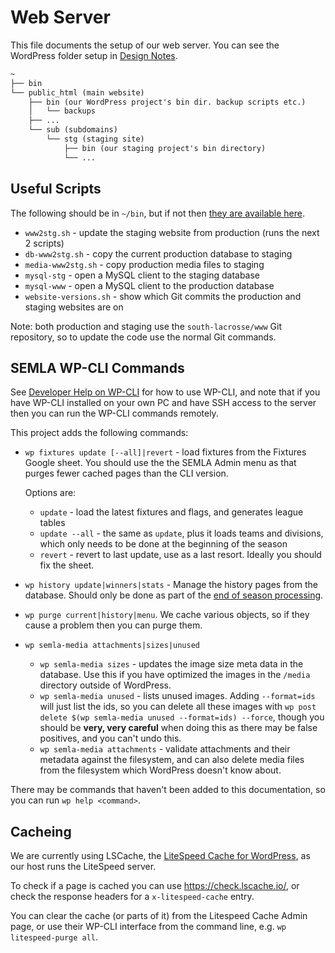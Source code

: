 # Web Server

This file documents the setup of our web server. You can see the WordPress folder setup in [Design Notes](design-notes.md#folder-structure).

```txt
~
├── bin
└── public_html (main website)
    ├── bin (our WordPress project's bin dir. backup scripts etc.)
    │   └── backups
    ├── ...
    └── sub (subdomains)
        └── stg (staging site)
            ├── bin (our staging project's bin directory)
            └── ...
```

## Useful Scripts

The following should be in `~/bin`, but if not then [they are available here](../bin/).

* `www2stg.sh` - update the staging website from production (runs the next 2 scripts)
* `db-www2stg.sh` - copy the current production database to staging
* `media-www2stg.sh` - copy production media files to staging
* `mysql-stg` - open a MySQL client to the staging database
* `mysql-www` - open a MySQL client to the production database
* `website-versions.sh` - show which Git commits the production and staging websites are on

Note: both production and staging use the `south-lacrosse/www` Git repository, so to update the code use the normal Git commands.

## SEMLA WP-CLI Commands

See [Developer Help on WP-CLI](development-help.md#wp-cli-commands) for how to use WP-CLI, and note that if you have WP-CLI installed on your own PC and have SSH access to the server then you can run the WP-CLI commands remotely.

This project adds the following commands:

* `wp fixtures update [--all]|revert` - load fixtures from the Fixtures Google sheet. You should use the the SEMLA Admin menu as that purges fewer cached pages than the CLI version.

    Options are:
    * `update` - load the latest fixtures and flags, and generates league tables
    * `update --all` - the same as `update`, plus it loads teams and divisions, which only needs to be done at the beginning of the season
    * `revert` - revert to last update, use as a last resort. Ideally you should fix the sheet.
* `wp history update|winners|stats` - Manage the history pages from the database. Should only be done as part of the [end of season processing](end-season.md).
* `wp purge current|history|menu`. We cache various objects, so if they cause a problem then you can purge them.
* `wp semla-media attachments|sizes|unused`
    * `wp semla-media sizes` - updates the image size meta data in the database. Use this if you have optimized the images in the `/media` directory outside of WordPress.
    * `wp semla-media unused` - lists unused images. Adding `--format=ids` will just list the ids, so you can delete all these images with `wp post delete $(wp semla-media unused --format=ids) --force`, though you should be **very, very careful** when doing this as there may be false positives, and you can't undo this.
    * `wp semla-media attachments` - validate attachments and their metadata against the filesystem, and can also delete media files from the filesystem which WordPress doesn't know about.

There may be commands that haven't been added to this documentation, so you can run `wp help <command>`.

## Cacheing

We are currently using LSCache, the [LiteSpeed Cache for WordPress](https://docs.litespeedtech.com/lscache/lscwp/), as our host runs the LiteSpeed server.

To check if a page is cached you can use <https://check.lscache.io/>, or check the response headers for a `x-litespeed-cache` entry.

You can clear the cache (or parts of it) from the Litespeed Cache Admin page, or use their WP-CLI interface from the command line, e.g. `wp litespeed-purge all`.

